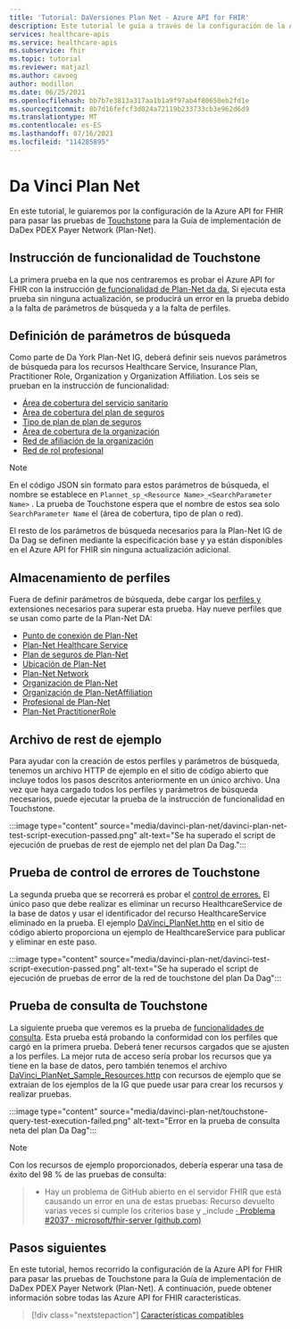 ```yaml
---
title: 'Tutorial: DaVersiones Plan Net - Azure API for FHIR'
description: Este tutorial le guía a través de la configuración de la Azure API for FHIR para pasar pruebas de Touchstone para la Guía de implementación de Da Dag Payer Data Exchange.
services: healthcare-apis
ms.service: healthcare-apis
ms.subservice: fhir
ms.topic: tutorial
ms.reviewer: matjazl
ms.author: cavoeg
author: modillon
ms.date: 06/25/2021
ms.openlocfilehash: bb7b7e3813a317aa1b1a9f97ab4f80650eb2fd1e
ms.sourcegitcommit: 8b7d16fefcf3d024a72119b233733cb3e962d6d9
ms.translationtype: MT
ms.contentlocale: es-ES
ms.lasthandoff: 07/16/2021
ms.locfileid: "114285895"
---
```

# <a name="da-vinci-plan-net"></a>Da Vinci Plan Net

En este tutorial, le guiaremos por la configuración de la Azure API for FHIR para pasar las pruebas de [Touchstone](https://touchstone.aegis.net/touchstone/) para la Guía de implementación de DaDex PDEX Payer Network (Plan-Net).

## <a name="touchstone-capability-statement"></a>Instrucción de funcionalidad de Touchstone

La primera prueba en la que nos centraremos es probar el Azure API for FHIR con la instrucción [de funcionalidad de Plan-Net da da.](https://touchstone.aegis.net/touchstone/testdefinitions?selectedTestGrp=/FHIRSandbox/DaVinci/FHIR4-0-1-Test/PDEX/PlanNet/00-Capability&activeOnly=false&contentEntry=TEST_SCRIPTS) Si ejecuta esta prueba sin ninguna actualización, se producirá un error en la prueba debido a la falta de parámetros de búsqueda y a la falta de perfiles.

## <a name="define-search-parameters"></a>Definición de parámetros de búsqueda

Como parte de Da York Plan-Net IG, deberá definir [](./how-to-do-custom-search.md) seis nuevos parámetros de búsqueda para los recursos Healthcare Service, Insurance Plan, Practitioner Role, Organization y Organization Affiliation. Los seis se prueban en la instrucción de funcionalidad:

* [Área de cobertura del servicio sanitario](http://hl7.org/fhir/us/davinci-pdex-plan-net/STU1/SearchParameter-healthcareservice-coverage-area.html)
* [Área de cobertura del plan de seguros](http://hl7.org/fhir/us/davinci-pdex-plan-net/STU1/SearchParameter-insuranceplan-coverage-area.html)
* [Tipo de plan de plan de seguros](http://hl7.org/fhir/us/davinci-pdex-plan-net/STU1/SearchParameter-insuranceplan-plan-type.html)
* [Área de cobertura de la organización](http://hl7.org/fhir/us/davinci-pdex-plan-net/STU1/SearchParameter-organization-coverage-area.html)
* [Red de afiliación de la organización](http://hl7.org/fhir/us/davinci-pdex-plan-net/STU1/SearchParameter-organizationaffiliation-network.html)
* [Red de rol profesional](http://hl7.org/fhir/us/davinci-pdex-plan-net/STU1/SearchParameter-practitionerrole-network.html)

> [!NOTE]
> En el código JSON sin formato para estos parámetros de búsqueda, el nombre se establece en `Plannet_sp_<Resource Name>_<SearchParameter Name>` . La prueba de Touchstone espera que el nombre de estos sea solo `SearchParameter Name` el (área de cobertura, tipo de plan o red).

El resto de los parámetros de búsqueda necesarios para la Plan-Net IG de Da Dag se definen mediante la especificación base y ya están disponibles en el Azure API for FHIR sin ninguna actualización adicional.

## <a name="store-profiles"></a>Almacenamiento de perfiles

Fuera de definir parámetros de búsqueda, debe cargar los [perfiles y](./validation-against-profiles.md#storing-profiles) extensiones necesarios para superar esta prueba. Hay nueve perfiles que se usan como parte de la Plan-Net DA:

* [Punto de conexión de Plan-Net](http://hl7.org/fhir/us/davinci-pdex-plan-net/STU1/StructureDefinition-plannet-Endpoint.html)
* [Plan-Net Healthcare Service](http://hl7.org/fhir/us/davinci-pdex-plan-net/STU1/StructureDefinition-plannet-HealthcareService.html)
* [Plan de seguros de Plan-Net](http://hl7.org/fhir/us/davinci-pdex-plan-net/STU1/StructureDefinition-plannet-InsurancePlan.html) 
* [Ubicación de Plan-Net](http://hl7.org/fhir/us/davinci-pdex-plan-net/STU1/StructureDefinition-plannet-Location.html)
* [Plan-Net Network](http://hl7.org/fhir/us/davinci-pdex-plan-net/STU1/StructureDefinition-plannet-Network.html)
* [Organización de Plan-Net](http://hl7.org/fhir/us/davinci-pdex-plan-net/STU1/StructureDefinition-plannet-Organization.html)
* [Organización de Plan-NetAffiliation](http://hl7.org/fhir/us/davinci-pdex-plan-net/STU1/StructureDefinition-plannet-OrganizationAffiliation.html)
* [Profesional de Plan-Net](http://hl7.org/fhir/us/davinci-pdex-plan-net/STU1/StructureDefinition-plannet-Practitioner.html)
* [Plan-Net PractitionerRole](http://hl7.org/fhir/us/davinci-pdex-plan-net/STU1/StructureDefinition-plannet-PractitionerRole.html)

## <a name="sample-rest-file"></a>Archivo de rest de ejemplo

Para ayudar con la creación de estos perfiles y parámetros de búsqueda, tenemos un archivo HTTP de ejemplo en el sitio de código abierto que incluye todos los pasos descritos anteriormente en un único archivo. Una vez que haya cargado todos los perfiles y parámetros de búsqueda necesarios, puede ejecutar la prueba de la instrucción de funcionalidad en Touchstone.

:::image type="content" source="media/davinci-plan-net/davinci-plan-net-test-script-execution-passed.png" alt-text="Se ha superado el script de ejecución de pruebas de rest de ejemplo net del plan Da Dag.":::

## <a name="touchstone-error-handling-test"></a>Prueba de control de errores de Touchstone

La segunda prueba que se recorrerá es probar el [control de errores.](https://touchstone.aegis.net/touchstone/testdefinitions?selectedTestGrp=/FHIRSandbox/DaVinci/FHIR4-0-1-Test/PDEX/PlanNet/01-Error-Codes&activeOnly=false&contentEntry=TEST_SCRIPTS) El único paso que debe realizar es eliminar un recurso HealthcareService de la base de datos y usar el identificador del recurso HealthcareService eliminado en la prueba. El ejemplo [DaVinci_PlanNet.http](https://github.com/microsoft/fhir-server/blob/main/docs/rest/DaVinciPlanNet/DaVinci_PlanNet.http) en el sitio de código abierto proporciona un ejemplo de HealthcareService para publicar y eliminar en este paso.

:::image type="content" source="media/davinci-plan-net/davinci-test-script-execution-passed.png" alt-text="Se ha superado el script de ejecución de pruebas de error de la red de touchstone del plan Da Dag":::

## <a name="touchstone-query-test"></a>Prueba de consulta de Touchstone

La siguiente prueba que veremos es la prueba de [funcionalidades de consulta](https://touchstone.aegis.net/touchstone/testdefinitions?selectedTestGrp=/FHIRSandbox/DaVinci/FHIR4-0-1-Test/PDEX/PlanNet/03-Query&activeOnly=false&contentEntry=TEST_SCRIPTS). Esta prueba está probando la conformidad con los perfiles que cargó en la primera prueba. Deberá tener recursos cargados que se ajusten a los perfiles. La mejor ruta de acceso sería probar los recursos que ya tiene en la base de datos, pero también tenemos el archivo [DaVinci_PlanNet_Sample_Resources.http](https://github.com/microsoft/fhir-server/blob/main/docs/rest/DaVinciPlanNet/DaVinci_PlanNet_Sample_Resources.http) con recursos de ejemplo que se extraían de los ejemplos de la IG que puede usar para crear los recursos y realizar pruebas.  

:::image type="content" source="media/davinci-plan-net/touchstone-query-test-execution-failed.png" alt-text="Error en la prueba de consulta neta del plan Da Dag":::

> [!NOTE]
> Con los recursos de ejemplo proporcionados, debería esperar una tasa de éxito del 98 % de las pruebas de consulta:

> * Hay un problema de GitHub abierto en el servidor FHIR que está causando un error en una de estas pruebas: Recurso devuelto varias veces si cumple los criterios base y _include [· Problema #2037 · microsoft/fhir-server (github.com)](https://github.com/microsoft/fhir-server/issues/2037)

## <a name="next-steps"></a>Pasos siguientes

En este tutorial, hemos recorrido la configuración de la Azure API for FHIR para pasar las pruebas de Touchstone para la Guía de implementación de DaDex PDEX Payer Network (Plan-Net). A continuación, puede obtener información sobre todas las Azure API for FHIR características.

>[!div class="nextstepaction"]
>[Características compatibles](fhir-features-supported.md)